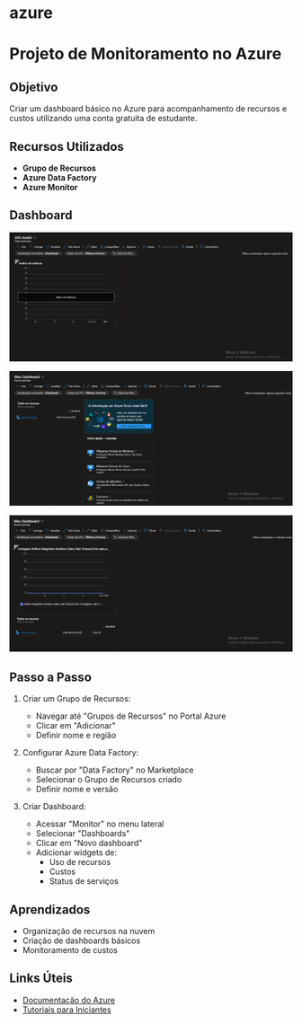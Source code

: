 # azure
# Projeto de Monitoramento no Azure

## Objetivo
Criar um dashboard básico no Azure para acompanhamento de recursos e custos utilizando uma conta gratuita de estudante.

## Recursos Utilizados
- **Grupo de Recursos**
- **Azure Data Factory**
- **Azure Monitor**

## Dashboard
![Dashboard de Monitoramento](./image.png)

![Dashboard de Monitoramento](./image_1.png)

![Dashboard de Monitoramento](./image_2.png)


## Passo a Passo
1. Criar um Grupo de Recursos:
   - Navegar até "Grupos de Recursos" no Portal Azure
   - Clicar em "Adicionar"
   - Definir nome e região

2. Configurar Azure Data Factory:
   - Buscar por "Data Factory" no Marketplace
   - Selecionar o Grupo de Recursos criado
   - Definir nome e versão

3. Criar Dashboard:
   - Acessar "Monitor" no menu lateral
   - Selecionar "Dashboards"
   - Clicar em "Novo dashboard"
   - Adicionar widgets de:
     - Uso de recursos
     - Custos
     - Status de serviços

## Aprendizados
- Organização de recursos na nuvem
- Criação de dashboards básicos
- Monitoramento de custos

## Links Úteis
- [Documentação do Azure](https://docs.microsoft.com/pt-br/azure/)
- [Tutoriais para Iniciantes](https://learn.microsoft.com/pt-br/azure/azure-portal/)
